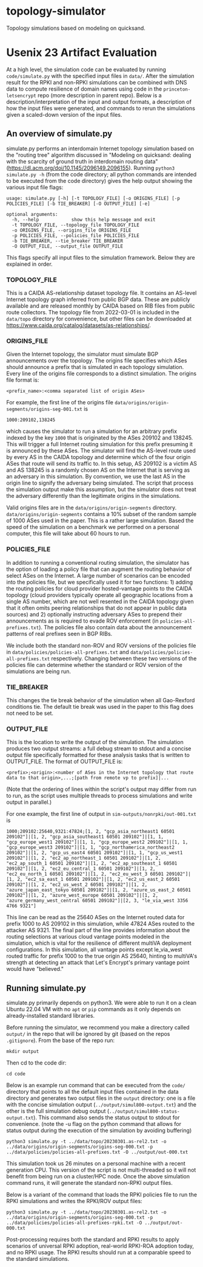 # topology-simulator
Topology simulations based on modeling on quicksand.

# Usenix 23 Artifact Evaluation
At a high level, the simulation code can be evaluated by running ```code/simulate.py``` with the specified input files in ```data/```. After the simulation result for the RPKI and non-RPKI simulations can be combined with DNS data to compute resilience of domain names using code in the ```princeton-letsencrypt``` repo (more description in parent repo). Below is a description/interpretation of the input and output formats, a description of how the input files were generated, and commands to rerun the simulations given a scaled-down version of the input files.

## An overview of simulate.py
simulate.py performs an interdomain Internet topology simulation based on the "routing tree" algorithm discussed in "Modeling on quicksand: dealing with the scarcity of ground truth in interdomain routing data" (https://dl.acm.org/doi/10.1145/2096149.2096155). Running ```python3 simulate.py -h``` (from the code directory; all python commands are intended to be executed from the code directory) gives the help output showing the various input file flags:

```
usage: simulate.py [-h] [-t TOPOLOGY_FILE] [-o ORIGINS_FILE] [-p POLICIES_FILE] [-b TIE_BREAKER] [-O OUTPUT_FILE] [-e]

optional arguments:
  -h, --help            show this help message and exit
  -t TOPOLOGY_FILE, --topology_file TOPOLOGY_FILE
  -o ORIGINS_FILE, --origins_file ORIGINS_FILE
  -p POLICIES_FILE, --policies_file POLICIES_FILE
  -b TIE_BREAKER, --tie_breaker TIE_BREAKER
  -O OUTPUT_FILE, --output_file OUTPUT_FILE
```

This flags specify all input files to the simulation framework. Below they are explained in order.

### TOPOLOGY_FILE
This is a CAIDA AS-relationship dataset topology file. It contains an AS-level Internet topology graph inferred from public BGP data. These are publicly available and are released monthly by CAIDA based on RIB files from public route collectors. The topology file from 2022-03-01 is included in the ```data/topo``` directory for convenience, but other files can be downloaded at https://www.caida.org/catalog/datasets/as-relationships/.

### ORIGINS_FILE
Given the Internet topology, the simulator must simulate BGP announcements over the topology. The origins file specifies which ASes should announce a prefix that is simulated in each topology simulation. Every line of the origins file corresponds to a distinct simulation. The origins file format is:

```
<prefix_name>:<comma separated list of origin ASes>
```

For example, the first line of the origins file ```data/origins/origin-segments/origins-seg-001.txt``` is 

```
1000:209102,138245
```

which causes the simulator to run a simulation for an arbitrary prefix indexed by the key ```1000``` that is originated by the ASes 209102 and 138245. This will trigger a full Internet routing simulation for this prefix presuming it is announced by these ASes. The simulator will find the AS-level route used by every AS in the CAIDA topology and determine which of the four origin ASes that route will send its traffic to. In this setup, AS 209102 is a victim AS and AS 138245 is a randomly chosen AS on the Internet that is serving as an adversary in this simulation. By convention, we use the last AS in the origin line to signify the adversary being simulated. The script that process the simulation output make this assumption, but the simulator does not treat the adversary differently than the legitimate origins in the simulations.

Valid origins files are in the ```data/origins/origin-segments``` directory. ```data/origins/origin-segments``` contains a 10% subset of the random sample of 1000 ASes used in the paper. This is a rather large simulation. Based the speed of the simulation on a benchmark we performed on a personal computer, this file will take about 60 hours to run.

### POLICIES_FILE

In addition to running a conventional routing simulation, the simulator has the option of loading a policy file that can augment the routing behavior of select ASes on the Internet. A large number of scenarios can be encoded into the policies file, but we specifically used it for two functions: 1) adding the routing policies for cloud provider hosted-vantage points to the CAIDA topology (cloud providers typically operate all geographic locations from a single AS number, which are not well resented in the CAIDA topology given that it often omits peering relationships that do not appear in public data sources) and 2) optionally instructing adversary ASes to prepend their announcements as is required to evade ROV enforcement (in ```policies-all-prefixes.txt```). The policies file also contain data about the announcement patterns of real prefixes seen in BGP RIBs.

We include both the standard non-ROV and ROV versions of the policies file in ```data/policies/policies-all-prefixes.txt``` and ```data/policies/policies-all-prefixes.txt``` respectively. Changing between these two versions of the policies file can determine whether the standard or ROV version of the simulations are being run.

### TIE_BREAKER
This changes the tie break behavior of the simulation when all Gao-Rexford conditions tie. The default tie break was used in the paper to this flag does not need to be set.

### OUTPUT_FILE
This is the location to write the output of the simulation. The simulation produces two output streams: a full debug stream to stdout and a concise output file specifically formatted for these analysis tasks that is written to OUTPUT_FILE. The format of OUTPUT_FILE is:

```
<prefix>;<origin>:<number of ASes in the Internet topology that route data to that origin>,...;[path from remote vp to prefix]|...
```

(Note that the ordering of lines within the script's output may differ from run to run, as the script uses multiple threads to process simulations and write output in parallel.)

For one example, the first line of output in ```sim-outputs/nonrpki/out-001.txt``` is


```1000;209102:25640,9321:47824;[1, 2, "gcp_asia_northeast1 60501 209102"]|[1, 2, "gcp_asia_southeast1 60501 209102"]|[1, 1, "gcp_europe_west1 209102"]|[1, 1, "gcp_europe_west2 209102"]|[1, 1, "gcp_europe_west3 209102"]|[1, 1, "gcp_northamerica_northeast2 209102"]|[1, 2, "gcp_us_east4 60501 209102"]|[1, 1, "gcp_us_west1 209102"]|[1, 2, "ec2_ap_northeast_1 60501 209102"]|[1, 2, "ec2_ap_south_1 60501 209102"]|[1, 2, "ec2_ap_southeast_1 60501 209102"]|[1, 2, "ec2_eu_central_1 60501 209102"]|[1, 2, "ec2_eu_north_1 60501 209102"]|[1, 2, "ec2_eu_west_3 60501 209102"]|[1, 2, "ec2_sa_east_1 60501 209102"]|[1, 2, "ec2_us_east_2 60501 209102"]|[1, 2, "ec2_us_west_2 60501 209102"]|[1, 2, "azure_japan_east_tokyo 60501 209102"]|[1, 2, "azure_us_east_2 60501 209102"]|[1, 2, "azure_west_europe 60501 209102"]|[1, 2, "azure_germany_west_central 60501 209102"]|[2, 3, "le_via_west 3356 4766 9321"]```

This line can be read as the 25640 ASes on the Internet routed data for prefix 1000 to AS 209102 in this simulation, while 47824 ASes routed to the attacker AS 9321. The final part of the line provides information about the routing selections at various cloud vantage points modeled in the simulation, which is vital for the resilience of different multiVA deployment configurations. In this simulation, all vantage points except le_via_west routed traffic for prefix 1000 to the true origin AS 25640, hinting to multiVA's strength at detecting an attack that Let's Encrypt's primary vantage point would have "believed."

## Running simulate.py

simulate.py primarily depends on python3. We were able to run it on a clean Ubuntu 22.04 VM with no ```apt``` or ```pip``` commands as it only depends on already-installed standard libraries.

Before running the simulator, we recommend you make a directory called ```output/``` in the repo that will be ignored by git (based on the repos ```.gitignore```). From the base of the repo run:

```mkdir output```

Then cd to the code dir:

```cd code```

Below is an example run command that can be executed from the ```code/``` directory that points to all the default input files contained in the data directory and generates two output files in the ```output``` directory: one is a file with the concise simulation output (```../output/simul800-output.txt```) and the other is the full simulation debug output (```../output/simul800-status-output.txt```). This command also sends the status output to stdout for convenience. (note the -u flag on the python command that allows for status output during the execution of the simulation by avoiding buffering)

```python3 simulate.py -t ../data/topo/20230301.as-rel2.txt -o ../data/origins/origin-segments/origins-seg-000.txt -p ../data/policies/policies-all-prefixes.txt -O ../output/out-000.txt ```

This simulation took us 26 minutes on a personal machine with a recent generation CPU. This version of the script is not multi-threaded so it will not benefit from being run on a cluster/HPC node. Once the above simulation command runs, it will generate the standard non-RPKI output files.

Below is a variant of the command that loads the RPKI policies file to run the RPKI simulations and writes the RPKI/ROV output files:

```python3 simulate.py -t ../data/topo/20230301.as-rel2.txt -o ../data/origins/origin-segments/origins-seg-000.txt -p ../data/policies/policies-all-prefixes-rpki.txt -O ../output/out-000.txt ```

Post-processing requires both the standard and RPKI results to apply scenarios of universal RPKI adoption, real-world RPKI-ROA adoption today, and no RPKI usage. The RPKI results should run at a comparable speed to the standard simulations.
